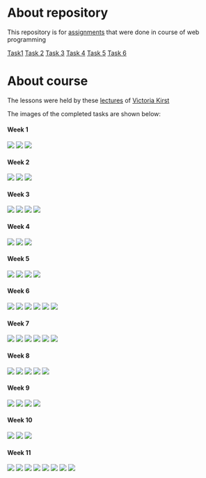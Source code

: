 # About repository
This repository is for <a href="https://github.com/ardakshalkar/foundationsofweb2017tasks">assignments</a> that were done in course of web programming

<a href="https://docs.google.com/document/d/1qi5RJ2OnRJGZ2o3u5SCoEVD7EtSnKRjFsFG8Z1Amb-I/edit">Task1</a>
<a href="https://docs.google.com/document/d/1kzwqaMFQrLax9_z_8iRyNlxuvOVPdyK_5jQMStzcNC8/edit">Task 2</a>
<a href="https://docs.google.com/document/d/1JWyWJEegQ_F8qkQdXQY9A-3AT8DtWlZEVjhKHlpQyZ8/edit">Task 3</a>
<a href="https://docs.google.com/document/d/130WWQIEsCb-aIp45_GNaurCsEF0sitg7etTXQ9XUrrU/edit">Task 4</a>
<a href="https://docs.google.com/document/d/1zD6180dT4WJ4c_DymDea4YhMZBKO_J9zpJ5oha_nUVg/edit">Task 5</a>
<a href="https://docs.google.com/document/d/1YadPxHrHjF9qPhAj4ObqB1KUZphF5qlN2byT4re3ZOc/edit">Task 6</a>

# About course
The lessons were held by these <a href="http://web.stanford.edu/class/cs193x/lectures/">lectures</a> of <a href="http://web.stanford.edu/class/cs193x/staff/">Victoria Kirst</a>

The images of the completed tasks are shown below:

#### Week 1
<img src="Screens/w1-1.PNG"/>
<img src="Screens/w1-2.PNG"/>
<img src="Screens/w1-3.PNG"/>

#### Week 2
<img src="Screens/w2-1.PNG"/>
<img src="Screens/w2-2.PNG"/>
<img src="Screens/w2-3.PNG"/>

#### Week 3
<img src="Screens/w3-1.PNG"/>
<img src="Screens/w3-2.PNG"/>
<img src="Screens/w3-3.PNG"/>
<img src="Screens/w3-4.PNG"/>

#### Week 4
<img src="Screens/w4-1.PNG"/>
<img src="Screens/w4-2.PNG"/>
<img src="Screens/w4-3.PNG"/>

#### Week 5
<img src="Screens/w5-1.PNG"/>
<img src="Screens/w5-2.PNG"/>
<img src="Screens/w5-3.PNG"/>
<img src="Screens/w5-4.PNG"/>

#### Week 6
<img src="Screens/w6-1.PNG"/>
<img src="Screens/w6-2.PNG"/>
<img src="Screens/w6-3.PNG"/>
<img src="Screens/w6-4.PNG"/>
<img src="Screens/w6-5.PNG"/>
<img src="Screens/w6-6.PNG"/>

#### Week 7
<img src="Screens/w7-1.PNG"/>
<img src="Screens/w7-2.PNG"/>
<img src="Screens/w7-3.PNG"/>
<img src="Screens/w7-4.PNG"/>
<img src="Screens/w7-5.PNG"/>
<img src="Screens/w7-6.PNG"/>

#### Week 8
<img src="Screens/w8-1.PNG"/>
<img src="Screens/w8-2.PNG"/>
<img src="Screens/w8-3.PNG"/>
<img src="Screens/w8-4.PNG"/>
<img src="Screens/w8-5.PNG"/>

#### Week 9
<img src="Screens/w9-1.PNG"/>
<img src="Screens/w9-2.PNG"/>
<img src="Screens/w9-3.PNG"/>
<img src="Screens/w9-4.PNG"/>

#### Week 10
<img src="Screens/w10-1.PNG"/>
<img src="Screens/w10-2.PNG"/>
<img src="Screens/w10-3.PNG"/>

#### Week 11
<img src="Screens/w11-1.PNG"/>
<img src="Screens/w11-2.PNG"/>
<img src="Screens/w11-3.PNG"/>
<img src="Screens/w11-4.PNG"/>
<img src="Screens/w11-5.PNG"/>
<img src="Screens/w11-6.PNG"/>
<img src="Screens/w11-7.PNG"/>
<img src="Screens/w11-8.PNG"/>
